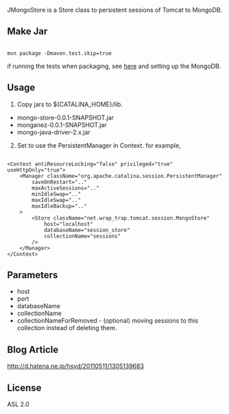 JMongoStore is a Store class to persistent sessions of Tomcat to MongoDB.

## Make Jar

<pre><code>
mvn package -Dmaven.test.skip=true
</code></pre>

if running the tests when packaging, see <a href="https://github.com/masayuki038/JMongoStore/blob/master/src/test/java/net/wrap_trap/tomcat/session/MongoSessionTest.java">here</a> and setting up the MongoDB.

## Usage

1. Copy jars to ${CATALINA_HOME}/lib.
- mongo-store-0.0.1-SNAPSHOT.jar
- monganez-0.0.1-SNAPSHOT.jar
- mongo-java-driver-2.x.jar
2. Set to use the PersistentManager in Context. for example,
<pre><code>
&lt;Context antiResourceLocking="false" privileged="true" useHttpOnly="true"&gt;
    &lt;Manager className="org.apache.catalina.session.PersistentManager" 
		saveOnRestart=".." 
		maxActiveSessions=".." 
		minIdleSwap=".." 
		maxIdleSwap=".." 
		maxIdleBackup=".."
	&gt;
		&lt;Store className="net.wrap_trap.tomcat.session.MongoStore"
			host="localhost"
			databaseName="session_store"
			collectionName="sessions"
		/&gt;
    &lt;/Manager&gt; 
&lt;/Context&gt;
</code></pre>

## Parameters

* host
* port
* databaseName
* collectionName
* collectionNameForRemoved - (optional) moving sessions to this collection instead of deleting them.

## Blog Article

http://d.hatena.ne.jp/hsyd/20110511/1305139683

## License

ASL 2.0
